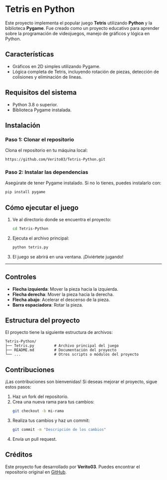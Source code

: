 # Tetris en Python

Este proyecto implementa el popular juego **Tetris** utilizando **Python** y la biblioteca **Pygame**. Fue creado como un proyecto educativo para aprender sobre la programación de videojuegos, manejo de gráficos y lógica en Python.

## Características
- Gráficos en 2D simples utilizando Pygame.
- Lógica completa de Tetris, incluyendo rotación de piezas, detección de colisiones y eliminación de líneas.

## Requisitos del sistema
- Python 3.8 o superior.
- Biblioteca Pygame instalada.

## Instalación

### Paso 1: Clonar el repositorio
Clona el repositorio en tu máquina local:
```bash
https://github.com/Verito03/Tetris-Python.git
```

### Paso 2: Instalar las dependencias
Asegúrate de tener Pygame instalado. Si no lo tienes, puedes instalarlo con:
```bash
pip install pygame
```

## Cómo ejecutar el juego
1. Ve al directorio donde se encuentra el proyecto:
   ```bash
   cd Tetris-Python
   ```

2. Ejecuta el archivo principal:
   ```bash
   python tetris.py
   ```

3. El juego se abrirá en una ventana. ¡Diviértete jugando!

---

## Controles
- **Flecha izquierda**: Mover la pieza hacia la izquierda.
- **Flecha derecha**: Mover la pieza hacia la derecha.
- **Flecha abajo**: Acelerar el descenso de la pieza.
- **Barra espaciadora**: Rotar la pieza.

## Estructura del proyecto
El proyecto tiene la siguiente estructura de archivos:
```
Tetris-Python/
├── Tetris.py         # Archivo principal del juego
├── README.md         # Documentación del proyecto
└── ...               # Otros scripts o módulos del proyecto
```

## Contribuciones
¡Las contribuciones son bienvenidas! Si deseas mejorar el proyecto, sigue estos pasos:
1. Haz un fork del repositorio.
2. Crea una nueva rama para tus cambios:
   ```bash
   git checkout -b mi-rama
   ```
3. Realiza tus cambios y haz un commit:
   ```bash
   git commit -m "Descripción de los cambios"
   ```
4. Envía un pull request.

## Créditos
Este proyecto fue desarrollado por **Verito03**. Puedes encontrar el repositorio original en [GitHub](https://github.com/Verito03/Tetris-Python).
